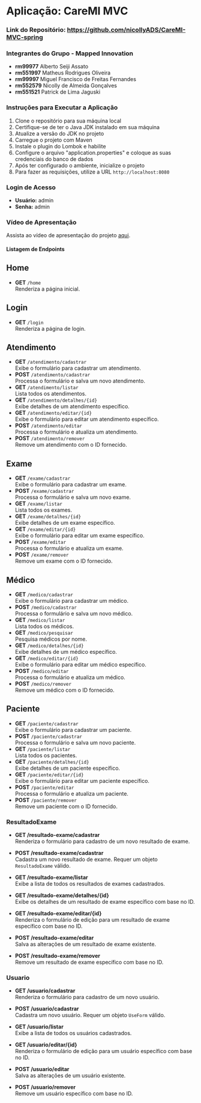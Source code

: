 # Aplicação: CareMI MVC

### Link do Repositório: https://github.com/nicollyADS/CareMI-MVC-spring

### Integrantes do Grupo - Mapped Innovation
- **rm99977** Alberto Seiji Assato
- **rm551997** Matheus Rodrigues Oliveira
- **rm99997** Miguel Francisco de Freitas Fernandes
- **rm552579** Nicolly de Almeida Gonçalves
- **rm551521** Patrick de Lima Jaguski

### Instruções para Executar a Aplicação

1. Clone o repositório para sua máquina local
2. Certifique-se de ter o Java JDK instalado em sua máquina
3. Atualize a versão do JDK no projeto
4. Carregue o projeto com Maven
5. Instale o plugin do Lombok e habilite
6. Configure o arquivo "application.properties" e coloque as suas credenciais do banco de dados
7. Após ter configurado o ambiente, inicialize o projeto
8. Para fazer as requisições, utilize a URL `http://localhost:8080`

### Login de Acesso
- **Usuário:** admin
- **Senha:** admin

### Vídeo de Apresentação

Assista ao vídeo de apresentação do projeto [aqui]().


#### Listagem de Endpoints
## Home
- **GET** `/home`  
  Renderiza a página inicial.

## Login
- **GET** `/login`  
  Renderiza a página de login.

## Atendimento
- **GET** `/atendimento/cadastrar`  
  Exibe o formulário para cadastrar um atendimento.
- **POST** `/atendimento/cadastrar`  
  Processa o formulário e salva um novo atendimento.
- **GET** `/atendimento/listar`  
  Lista todos os atendimentos.
- **GET** `/atendimento/detalhes/{id}`  
  Exibe detalhes de um atendimento específico.
- **GET** `/atendimento/editar/{id}`  
  Exibe o formulário para editar um atendimento específico.
- **POST** `/atendimento/editar`  
  Processa o formulário e atualiza um atendimento.
- **POST** `/atendimento/remover`  
  Remove um atendimento com o ID fornecido.

## Exame
- **GET** `/exame/cadastrar`  
  Exibe o formulário para cadastrar um exame.
- **POST** `/exame/cadastrar`  
  Processa o formulário e salva um novo exame.
- **GET** `/exame/listar`  
  Lista todos os exames.
- **GET** `/exame/detalhes/{id}`  
  Exibe detalhes de um exame específico.
- **GET** `/exame/editar/{id}`  
  Exibe o formulário para editar um exame específico.
- **POST** `/exame/editar`  
  Processa o formulário e atualiza um exame.
- **POST** `/exame/remover`  
  Remove um exame com o ID fornecido.

## Médico
- **GET** `/medico/cadastrar`  
  Exibe o formulário para cadastrar um médico.
- **POST** `/medico/cadastrar`  
  Processa o formulário e salva um novo médico.
- **GET** `/medico/listar`  
  Lista todos os médicos.
- **GET** `/medico/pesquisar`  
  Pesquisa médicos por nome.
- **GET** `/medico/detalhes/{id}`  
  Exibe detalhes de um médico específico.
- **GET** `/medico/editar/{id}`  
  Exibe o formulário para editar um médico específico.
- **POST** `/medico/editar`  
  Processa o formulário e atualiza um médico.
- **POST** `/medico/remover`  
  Remove um médico com o ID fornecido.

## Paciente
- **GET** `/paciente/cadastrar`  
  Exibe o formulário para cadastrar um paciente.
- **POST** `/paciente/cadastrar`  
  Processa o formulário e salva um novo paciente.
- **GET** `/paciente/listar`  
  Lista todos os pacientes.
- **GET** `/paciente/detalhes/{id}`  
  Exibe detalhes de um paciente específico.
- **GET** `/paciente/editar/{id}`  
  Exibe o formulário para editar um paciente específico.
- **POST** `/paciente/editar`  
  Processa o formulário e atualiza um paciente.
- **POST** `/paciente/remover`  
  Remove um paciente com o ID fornecido.

### ResultadoExame
- **GET /resultado-exame/cadastrar**  
  Renderiza o formulário para cadastro de um novo resultado de exame.

- **POST /resultado-exame/cadastrar**  
  Cadastra um novo resultado de exame. Requer um objeto `ResultadoExame` válido.

- **GET /resultado-exame/listar**  
  Exibe a lista de todos os resultados de exames cadastrados.

- **GET /resultado-exame/detalhes/{id}**  
  Exibe os detalhes de um resultado de exame específico com base no ID.

- **GET /resultado-exame/editar/{id}**  
  Renderiza o formulário de edição para um resultado de exame específico com base no ID.

- **POST /resultado-exame/editar**  
  Salva as alterações de um resultado de exame existente.

- **POST /resultado-exame/remover**  
  Remove um resultado de exame específico com base no ID.

### Usuario
- **GET /usuario/cadastrar**  
  Renderiza o formulário para cadastro de um novo usuário.

- **POST /usuario/cadastrar**  
  Cadastra um novo usuário. Requer um objeto `UseForm` válido.

- **GET /usuario/listar**  
  Exibe a lista de todos os usuários cadastrados.

- **GET /usuario/editar/{id}**  
  Renderiza o formulário de edição para um usuário específico com base no ID.

- **POST /usuario/editar**  
  Salva as alterações de um usuário existente.

- **POST /usuario/remover**  
  Remove um usuário específico com base no ID.
